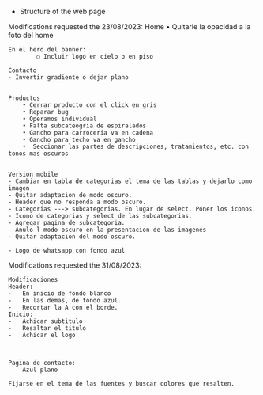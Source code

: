 - Structure of the web page 

Modifications requested the 23/08/2023: 
    Home
    • Quitarle la opacidad a la foto del home 

    En el hero del banner: 
            ○ Incluir logo en cielo o en piso 
            
    Contacto
    - Invertir gradiente o dejar plano 


    Productos
        • Cerrar producto con el click en gris 
        • Reparar bug
        • Operamos individual
        • Falta subcateogria de espiralados
        • Gancho para carroceria va en cadena
        • Gancho para techo va en gancho 
        •  Seccionar las partes de descripciones, tratamientos, etc. con tonos mas oscuros 
        
        
    Version mobile
    - Cambiar en tabla de categorias el tema de las tablas y dejarlo como imagen
    - Quitar adaptacion de modo oscuro. 
    - Header que no responda a modo oscuro. 
    - Categorias ---> subcategorias. En lugar de select. Poner los iconos. 
    - Icono de categorias y select de las subcategorias. 
    - Agregar pagina de subcategoria. 
    - Anulo l modo oscuro en la presentacion de las imagenes 
    - Quitar adaptacion del modo oscuro. 

    - Logo de whatsapp con fondo azul

Modifications requested the 31/08/2023: 

    Modificaciones 
    Header: 
    -	En inicio de fondo blanco 
    -	En las demas, de fondo azul.
    -	Recortar la A con el borde. 
    Inicio: 
    -	Achicar subtitulo 
    -	Resaltar el titulo
    -	Achicar el logo 



    Pagina de contacto: 
    -	Azul plano

    Fijarse en el tema de las fuentes y buscar colores que resalten.


